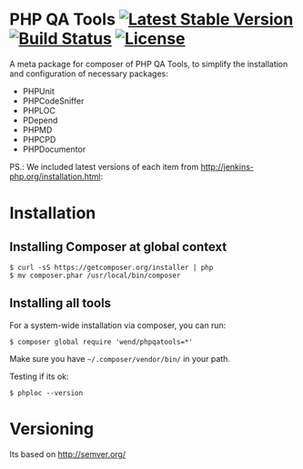 PHP QA Tools [![Latest Stable Version](https://poser.pugx.org/wend/phpqatools/v/stable.png)](https://packagist.org/packages/wend/phpqatools) [![Build Status](https://travis-ci.org/wendtecnologia/phpqatools.svg?branch=master)](https://travis-ci.org/wendtecnologia/phpqatools) [![License](https://poser.pugx.org/wend/phpqatools/license.png)](https://packagist.org/packages/wend/phpqatools) 
============

A meta package for composer of PHP QA Tools, to simplify the installation and configuration of necessary packages:

- PHPUnit
- PHPCodeSniffer
- PHPLOC
- PDepend
- PHPMD
- PHPCPD
- PHPDocumentor

PS.: We included latest versions of each item from http://jenkins-php.org/installation.html:

# Installation

## Installing Composer at global context

    $ curl -sS https://getcomposer.org/installer | php
    $ mv composer.phar /usr/local/bin/composer

## Installing all tools

For a system-wide installation via composer, you can run:

    $ composer global require 'wend/phpqatools=*'

Make sure you have `~/.composer/vendor/bin/` in your path.

Testing if its ok:

    $ phploc --version

# Versioning

Its based on http://semver.org/

